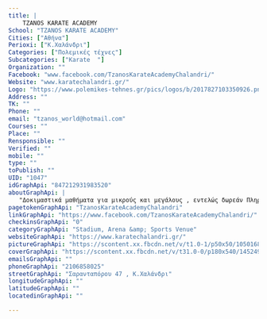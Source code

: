 ```yaml
---
title: |
    TZANOS KARATE ACADEMY
School: "TZANOS KARATE ACADEMY"
Cities: ["Αθήνα"]
Perioxi: ["Κ.Χαλάνδρι"]
Categories: ["Πολεμικές τέχνες"]
Subcategories: ["Karate  "]
Organization: ""
Facebook: "www.facebook.com/TzanosKarateAcademyChalandri/"
Website: "www.karatechalandri.gr/"
Logo: "https://www.polemikes-tehnes.gr/pics/logos/b/2017827103350926.png"
Address: ""
TK: ""
Phone: ""
email: "tzanos_world@hotmail.com"
Courses: ""
Place: ""
Rensponsible: ""
Verified: ""
mobile: ""
type: ""
toPublish: ""
UID: "1047"
idGraphApi: "847212931983520"
aboutGraphApi: | 
   "Δοκιμαστικά μαθήματα για μικρούς και μεγάλους , εντελώς δωρεάν Πληροφορίες 6934305464 / 210 6858024"
pagetokenGraphApi: "TzanosKarateAcademyChalandri"
linkGraphApi: "https://www.facebook.com/TzanosKarateAcademyChalandri/"
checkinsGraphApi: "0"
categoryGraphApi: "Stadium, Arena &amp; Sports Venue"
websiteGraphApi: "https://www.karatechalandri.gr/"
pictureGraphApi: "https://scontent.xx.fbcdn.net/v/t1.0-1/p50x50/10501684_847223105315836_2532434673970448307_n.jpg?oh=8f80c87b90a25badb9131b715de2e05f&amp;oe=5B3AF763"
coverGraphApi: "https://scontent.xx.fbcdn.net/v/t31.0-0/p180x540/14524979_1213343218703821_1108271234649671586_o.jpg?oh=03d29113ca0012f028fedbf792f32fec&amp;oe=5B460247"
emailsGraphApi: ""
phoneGraphApi: "2106858025"
streetGraphApi: "Σαρανταπόρου 47 , Κ.Χαλάνδρι"
longitudeGraphApi: ""
latitudeGraphApi: ""
locatedinGraphApi: ""

---
```




